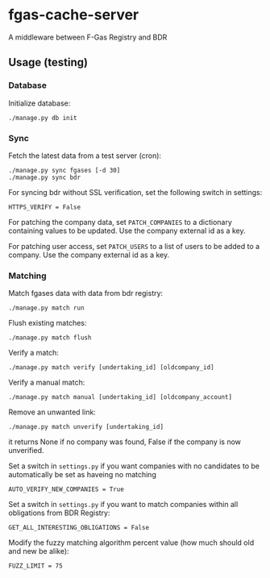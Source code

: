 fgas-cache-server
=================

A middleware between F-Gas Registry and BDR


Usage (testing)
---------------

### Database

Initialize database:

    ./manage.py db init

### Sync

Fetch the latest data from a test server (cron):

    ./manage.py sync fgases [-d 30]
    ./manage.py sync bdr

For syncing bdr without SSL verification, set the following switch in settings:

    HTTPS_VERIFY = False

For patching the company data, set `PATCH_COMPANIES` to a dictionary
containing values to be updated. Use the company external id as a key.

For patching user access, set `PATCH_USERS` to a list of users to be added to
a company. Use the company external id as a key.

### Matching

Match fgases data with data from bdr registry:

    ./manage.py match run

Flush existing matches:

    ./manage.py match flush

Verify a match:

    ./manage.py match verify [undertaking_id] [oldcompany_id]

Verify a manual match:

    ./manage.py match manual [undertaking_id] [oldcompany_account]

Remove an unwanted link:

    ./manage.py match unverify [undertaking_id]

it returns None if no company was found, False if the company is now
unverified.

Set a switch in `settings.py` if you want companies with no candidates to be
automatically be set as haveing no matching

    AUTO_VERIFY_NEW_COMPANIES = True

Set a switch in `settings.py` if you want to match companies within all
obligations from BDR Registry:

    GET_ALL_INTERESTING_OBLIGATIONS = False

Modify the fuzzy matching algorithm percent value (how much should old and new
be alike):

    FUZZ_LIMIT = 75
